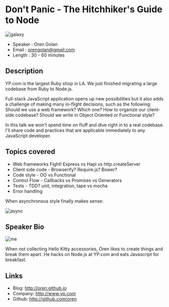 Don't Panic - The Hitchhiker's Guide to Node
============================================

![galaxy](http://cdn-images.9cloud.us/8/the-hitchh_1652808886.jpg)

* Speaker   : Oren Golan
* Email     : orengolan@gmail.com
* Length    : 30 - 60 minutes

Description
-----------

YP.com is the largest Ruby shop in LA. We just finished migrating a large codebase from Ruby to Node.js.

Full-stack JavaScript application opens up new possibilities but it also adds a challenge of making many in-flight decisions, such as the following: Should we use a web framework? Which one? How to organize our client-side codebase? Should we write in Object Oriented or Functional style?

In this talk we won't spend time on fluff and dive right in to a real codebase.
I'll share code and practices that are applicable immediately to any JavaScript developer.

## Topics covered

* Web frameworks Fight! Express vs Hapi vs http.createServer
* Client side code - Browserify? Require.js? Bower?
* Code style - OO vs Functional
* Control Flow - Callbacks vs Promises vs Generators
* Tests - TDD? unit, integration, tape vs mocha
* Error handling

When asynchronous style finally makes sense:

![async](http://media.tumblr.com/f9b64e7703d0fd6d8724e1429ede4991/tumblr_inline_mniepuRpmh1qz4rgp.gif)

Speaker Bio
-----------

![me](http://chicagowebconf.org/images/presenters/oren_golan.png)

When not collecting Hello Kitty accessories, Oren likes to create things and break them apart. He hacks on Node.js at YP.com and eats Javascript for breakfast.

Links
-----

* Blog: http://oren.github.io
* Company: http://www.yp.com
* Github: http://github.com/oren
